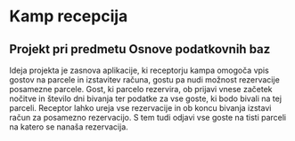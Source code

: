 # Kamp recepcija
## Projekt pri predmetu Osnove podatkovnih baz

Ideja projekta je zasnova aplikacije, ki receptorju kampa omogoča vpis gostov na parcele in izstavitev računa, gostu pa nudi možnost rezervacije posamezne parcele. Gost, ki parcelo rezervira, ob prijavi vnese začetek nočitve in število dni bivanja ter podatke za vse goste, ki bodo bivali na tej parceli. Receptor lahko ureja vse rezervacije in ob koncu bivanja izstavi račun za posamezno rezervacijo. S tem tudi odjavi vse goste na tisti parceli na katero se nanaša rezervacija.
